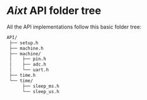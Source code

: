 # **_Aixt_** API folder tree
All the API implementations follow this basic folder tree:

```bash
API/
 ├── setup.h
 ├── machine.h
 ├── machine/
 │    ├── pin.h
 │    ├── adc.h
 │    └── uart.h
 ├── time.h
 └── time/
      ├── sleep_ms.h
      └── sleep_us.h
```